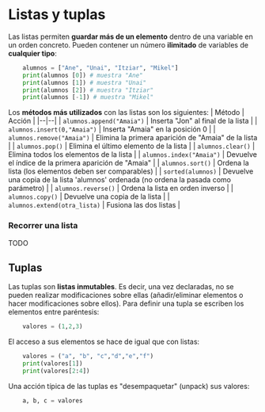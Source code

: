 # Listas y tuplas
Las listas permiten **guardar más de un elemento** dentro de una variable en un orden concreto. Pueden contener un número **ilimitado** de variables de **cualquier tipo**:

```python
    alumnos = ["Ane", "Unai", "Itziar", "Mikel"]
    print(alumnos [0]) # muestra "Ane"
    print(alumnos [1]) # muestra "Unai"
    print(alumnos [2]) # muestra "Itziar"
    print(alumnos [-1]) # muestra "Mikel"
```

Los **métodos más utilizados** con las listas son los siguientes:
| Método | Acción |
|--|--|
| `alumnos.append("Amaia")` | Inserta "Jon" al final de la lista |
| `alumnos.insert(0,"Amaia")` | Inserta "Amaia" en la posición 0 |
| `alumnos.remove("Amaia")` | Elimina la primera aparición de "Amaia" de la lista |
| `alumnos.pop()` | Elimina el último elemento de la lista |
| `alumnos.clear()` | Elimina todos los elementos de la lista |
| `alumnos.index("Amaia")` | Devuelve el índice de la primera aparición de "Amaia" |
| `alumnos.sort()` | Ordena la lista (los elementos deben ser comparables) |
| `sorted(alumnos)` | Devuelve una copia de la lista 'alumnos' ordenada (no ordena la pasada como parámetro)  |
| `alumnos.reverse()` | Ordena la lista en orden inverso |
| `alumnos.copy()` | Devuelve una copia de la lista |
| `alumnos.extend(otra_lista)` | Fusiona las dos listas |

### Recorrer una lista
TODO

## Tuplas
Las tuplas son **listas inmutables**. Es decir, una vez declaradas, no se pueden realizar modificaciones sobre ellas (añadir/eliminar elementos o hacer modificaciones sobre ellos). Para definir una tupla se escriben los elementos entre paréntesis:

```python
    valores = (1,2,3)
```
El acceso a sus elementos se hace de igual que con listas:

```python
    valores = ("a", "b", "c","d","e","f")  
    print(valores[1])
    print(valores[2:4])
```

Una acción típica de las tuplas es "desempaquetar" (unpack) sus valores:

```python
    a, b, c = valores 
```
